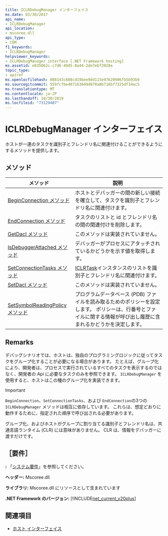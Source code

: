```yaml
---
title: ICLRDebugManager インターフェイス
ms.date: 03/30/2017
api_name:
- ICLRDebugManager
api_location:
- mscoree.dll
api_type:
- COM
f1_keywords:
- ICLRDebugManager
helpviewer_keywords:
- ICLRDebugManager interface [.NET Framework hosting]
ms.assetid: e835062c-c7d6-4945-8a44-2de7ebf3928e
topic_type:
- apiref
ms.openlocfilehash: 008143c608cd19bee9dd115e97620906fb5b93b9
ms.sourcegitcommit: 559fcfbe4871636494870a8b716bf7325df34ac5
ms.translationtype: MT
ms.contentlocale: ja-JP
ms.lasthandoff: 10/30/2019
ms.locfileid: "73129407"
---
```

# <a name="iclrdebugmanager-interface"></a>ICLRDebugManager インターフェイス
ホストが一連のタスクを識別子とフレンドリ名に関連付けることができるようにするメソッドを提供します。  
  
## <a name="methods"></a>メソッド  
  
|メソッド|説明|  
|------------|-----------------|  
|[BeginConnection メソッド](../../../../docs/framework/unmanaged-api/hosting/iclrdebugmanager-beginconnection-method.md)|ホストとデバッガーの間の新しい接続を確立して、タスクを識別子とフレンドリ名に関連付けます。|  
|[EndConnection メソッド](../../../../docs/framework/unmanaged-api/hosting/iclrdebugmanager-endconnection-method.md)|タスクのリストと id とフレンドリ名の間の関連付けを削除します。|  
|[GetDacl メソッド](../../../../docs/framework/unmanaged-api/hosting/iclrdebugmanager-getdacl-method.md)|このメソッドは実装されていません。|  
|[IsDebuggerAttached メソッド](../../../../docs/framework/unmanaged-api/hosting/iclrdebugmanager-isdebuggerattached-method.md)|デバッガーがプロセスにアタッチされているかどうかを示す値を取得します。|  
|[SetConnectionTasks メソッド](../../../../docs/framework/unmanaged-api/hosting/iclrdebugmanager-setconnectiontasks-method.md)|[ICLRTask](../../../../docs/framework/unmanaged-api/hosting/iclrtask-interface.md)インスタンスのリストを識別子とフレンドリ名に関連付けます。|  
|[SetDacl メソッド](../../../../docs/framework/unmanaged-api/hosting/iclrdebugmanager-setdacl-method.md)|このメソッドは実装されていません。|  
|[SetSymbolReadingPolicy メソッド](../../../../docs/framework/unmanaged-api/hosting/iclrdebugmanager-setsymbolreadingpolicy-method.md)|プログラムデータベース (PDB) ファイルを読み取るためのポリシーを設定します。 ポリシーは、行番号とファイルに関する情報が呼び出し履歴に含まれるかどうかを決定します。|  
  
## <a name="remarks"></a>Remarks  
 デバッグシナリオでは、ホストは、独自のプログラミングロジックに従ってタスクをグループ化することが必要になる場合があります。 たとえば、グループ化により、開発者は、プロセスで実行されているすべてのタスクを表示するのではなく、開発者の Api に必要なタスクのみを参照できます。 `ICLRDebugManager` を使用すると、ホストはこの種のグループ化を実装できます。  
  
> [!IMPORTANT]
> `BeginConnection`、`SetConnectionTasks`、および `EndConnection`の3つの `ICLRDebugManager` メソッドは相互に依存しています。 これらは、想定どおりに動作するために、指定された順序で呼び出される必要があります。  
  
 グループ化、およびホストがグループに割り当てる識別子とフレンドリ名は、共通言語ランタイム (CLR) には意味がありません。 CLR は、情報をデバッガーに渡すだけです。  
  
## <a name="requirements"></a>［要件］  
 **:** 「[システム要件](../../../../docs/framework/get-started/system-requirements.md)」を参照してください。  
  
 **ヘッダー:** Mscoree.dll  
  
 **ライブラリ:** Mscoree.dll にリソースとして含まれています  
  
 **.NET Framework のバージョン:** [!INCLUDE[net_current_v20plus](../../../../includes/net-current-v20plus-md.md)]  
  
## <a name="see-also"></a>関連項目

- [ホスト インターフェイス](../../../../docs/framework/unmanaged-api/hosting/hosting-interfaces.md)
